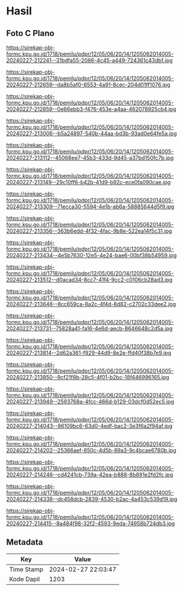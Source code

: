 # Hasil

## Foto C Plano

https://sirekap-obj-formc.kpu.go.id/1718/pemilu/pdpr/12/05/06/20/14/1205062014005-20240227-212241--31bdfa55-2086-4c45-a449-724361c43db1.jpg

https://sirekap-obj-formc.kpu.go.id/1718/pemilu/pdpr/12/05/06/20/14/1205062014005-20240227-212659--da8b5af0-6553-4a91-8cec-204d01ff1076.jpg

https://sirekap-obj-formc.kpu.go.id/1718/pemilu/pdpr/12/05/06/20/14/1205062014005-20240227-212859--0e66ebb3-f476-453e-a4aa-462078925cb4.jpg

https://sirekap-obj-formc.kpu.go.id/1718/pemilu/pdpr/12/05/06/20/14/1205062014005-20240227-213006--b5a24897-540b-44aa-bd3b-93ad0e64fe5a.jpg

https://sirekap-obj-formc.kpu.go.id/1718/pemilu/pdpr/12/05/06/20/14/1205062014005-20240227-213112--45068ee7-45b3-433d-9d45-a37bd150fc7b.jpg

https://sirekap-obj-formc.kpu.go.id/1718/pemilu/pdpr/12/05/06/20/14/1205062014005-20240227-213149--29c10ff6-b42b-41d9-b92c-ece0fa090cae.jpg

https://sirekap-obj-formc.kpu.go.id/1718/pemilu/pdpr/12/05/06/20/14/1205062014005-20240227-213309--71ecca30-5594-4e1b-ab6a-58885644d5f9.jpg

https://sirekap-obj-formc.kpu.go.id/1718/pemilu/pdpr/12/05/06/20/14/1205062014005-20240227-213356--363b6edd-4f32-4fac-9b8e-522ea14f5c31.jpg

https://sirekap-obj-formc.kpu.go.id/1718/pemilu/pdpr/12/05/06/20/14/1205062014005-20240227-213434--4e5b7630-12e5-4e24-bae6-00bf38b54959.jpg

https://sirekap-obj-formc.kpu.go.id/1718/pemilu/pdpr/12/05/06/20/14/1205062014005-20240227-213512--d0acad34-8cc7-41f4-9cc2-c0106cb28ad3.jpg

https://sirekap-obj-formc.kpu.go.id/1718/pemilu/pdpr/12/05/06/20/14/1205062014005-20240227-213646--8cc659ca-8a2c-4f4d-8d82-c2702c33dee2.jpg

https://sirekap-obj-formc.kpu.go.id/1718/pemilu/pdpr/12/05/06/20/14/1205062014005-20240227-213731--75828a41-fa16-4e6d-aecb-8646648c2d5a.jpg

https://sirekap-obj-formc.kpu.go.id/1718/pemilu/pdpr/12/05/06/20/14/1205062014005-20240227-213814--2d62a361-f929-44d9-8e2e-ffd40f38b7e9.jpg

https://sirekap-obj-formc.kpu.go.id/1718/pemilu/pdpr/12/05/06/20/14/1205062014005-20240227-213850--9cf21f8b-28c5-4f01-b2bc-18f446996165.jpg

https://sirekap-obj-formc.kpu.go.id/1718/pemilu/pdpr/12/05/06/20/14/1205062014005-20240227-213949--2593768a-4fcc-466d-b129-03dcf0d52ec5.jpg

https://sirekap-obj-formc.kpu.go.id/1718/pemilu/pdpr/12/05/06/20/14/1205062014005-20240227-214043--86109bc6-63d0-4edf-bac2-3e3f6a2f94af.jpg

https://sirekap-obj-formc.kpu.go.id/1718/pemilu/pdpr/12/05/06/20/14/1205062014005-20240227-214202--25366aef-850c-4d5b-89a3-9c4bcae6780b.jpg

https://sirekap-obj-formc.kpu.go.id/1718/pemilu/pdpr/12/05/06/20/14/1205062014005-20240227-214246--cd4241cb-739a-42ea-b888-8b891e2fd2fc.jpg

https://sirekap-obj-formc.kpu.go.id/1718/pemilu/pdpr/12/05/06/20/14/1205062014005-20240227-214338--dc458dcb-2839-4530-b2ac-4a453c539d19.jpg

https://sirekap-obj-formc.kpu.go.id/1718/pemilu/pdpr/12/05/06/20/14/1205062014005-20240227-214415--8a484f98-32f2-4593-9eda-74958b724db3.jpg


## Metadata

| Key        | Value               |
| ---------- | ------------------- |
| Time Stamp | 2024-02-27 22:03:47 |
| Kode Dapil | 1203                |



